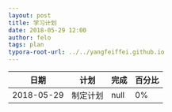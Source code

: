 ```yaml
---
layout: post
title: 学习计划
date: 2018-05-29 12:00
author: felo
tags: plan
typora-root-url: ../../yangfeiffei.github.io
---
```



日期      |      计划          |            完成               | 百分比
---------|-------------------|-------------------------------|----------------
2018-05-29|    制定计划       |               null            |    0%





